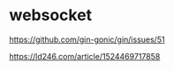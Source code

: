 #  websocket

https://github.com/gin-gonic/gin/issues/51   


https://ld246.com/article/1524469717858   


